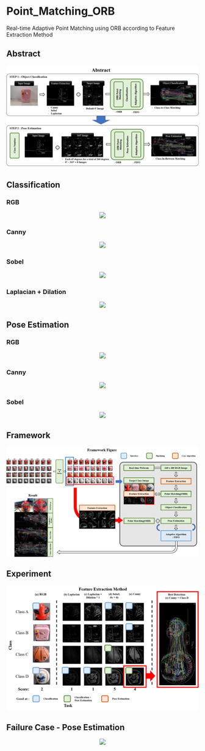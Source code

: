 # Point_Matching_ORB

Real-time Adaptive Point Matching using ORB according to Feature Extraction Method

## Abstract

<p align="center">
<img src="imgs/abstract.png">
</p>

## Classification
### RGB

<p align="center">
<img src="result/rgb_case_object_classification.gif">
</p>

### Canny

<p align="center">
<img src="result/canny_case_object_classification.gif">
</p>

### Sobel

<p align="center">
<img src="result/sobel_case_object_classification.gif">
</p>

### Laplacian + Dilation

<p align="center">
<img src="result/laplacian_dliation_case_object_classification.gif">
</p>

## Pose Estimation
### RGB

<p align="center">
<img src="result/rgb_case_pose_estimation.gif">
</p>

### Canny

<p align="center">
<img src="result/canny_case_pose_estimation.gif">
</p>

### Sobel

<p align="center">
<img src="result/sobel_case_pose_estimation.gif">
</p>

## Framework

<p align="center">
<img src="imgs/framework.png">
</p>

## Experiment

<p align="center">
<img src="imgs/experiment.png">
</p>

## Failure Case - Pose Estimation

<p align="center">
<img src="result/failure_case_pose_estimation.gif">
</p>
